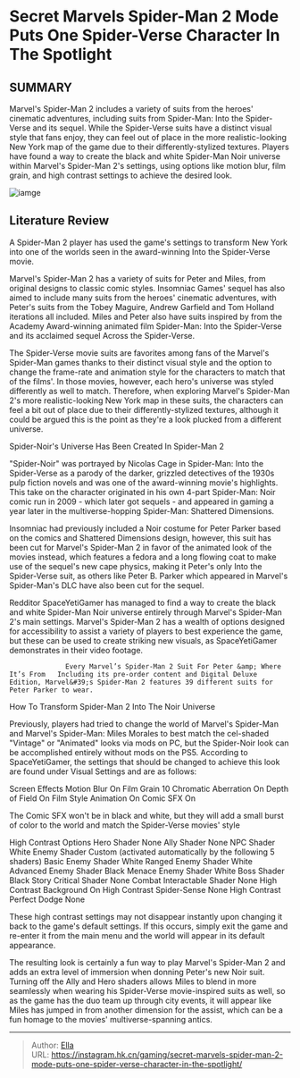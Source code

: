 # Secret Marvels Spider-Man 2 Mode Puts One Spider-Verse Character In The Spotlight


## SUMMARY 



  Marvel&#39;s Spider-Man 2 includes a variety of suits from the heroes&#39; cinematic adventures, including suits from Spider-Man: Into the Spider-Verse and its sequel.   While the Spider-Verse suits have a distinct visual style that fans enjoy, they can feel out of place in the more realistic-looking New York map of the game due to their differently-stylized textures.   Players have found a way to create the black and white Spider-Man Noir universe within Marvel&#39;s Spider-Man 2&#39;s settings, using options like motion blur, film grain, and high contrast settings to achieve the desired look.  

![iamge](https://static1.srcdn.com/wordpress/wp-content/uploads/2023/11/marvel-s-spider-man-2-has-a-secret-spider-noir-mode-with-no-mods.jpg)

## Literature Review

A Spider-Man 2 player has used the game&#39;s settings to transform New York into one of the worlds seen in the award-winning Into the Spider-Verse movie.




Marvel&#39;s Spider-Man 2 has a variety of suits for Peter and Miles, from original designs to classic comic styles. Insomniac Games&#39; sequel has also aimed to include many suits from the heroes&#39; cinematic adventures, with Peter&#39;s suits from the Tobey Maguire, Andrew Garfield and Tom Holland iterations all included. Miles and Peter also have suits inspired by from the Academy Award-winning animated film Spider-Man: Into the Spider-Verse and its acclaimed sequel Across the Spider-Verse.




The Spider-Verse movie suits are favorites among fans of the Marvel&#39;s Spider-Man games thanks to their distinct visual style and the option to change the frame-rate and animation style for the characters to match that of the films&#39;. In those movies, however, each hero&#39;s universe was styled differently as well to match. Therefore, when exploring Marvel&#39;s Spider-Man 2&#39;s more realistic-looking New York map in these suits, the characters can feel a bit out of place due to their differently-stylized textures, although it could be argued this is the point as they&#39;re a look plucked from a different universe.

  


 Spider-Noir&#39;s Universe Has Been Created In Spider-Man 2 
          




&#34;Spider-Noir&#34; was portrayed by Nicolas Cage in Spider-Man: Into the Spider-Verse as a parody of the darker, grizzled detectives of the 1930s pulp fiction novels and was one of the award-winning movie&#39;s highlights. This take on the character originated in his own 4-part Spider-Man: Noir comic run in 2009 - which later got sequels - and appeared in gaming a year later in the multiverse-hopping Spider-Man: Shattered Dimensions.

Insomniac had previously included a Noir costume for Peter Parker based on the comics and Shattered Dimensions design, however, this suit has been cut for Marvel&#39;s Spider-Man 2 in favor of the animated look of the movies instead, which features a fedora and a long flowing coat to make use of the sequel&#39;s new cape physics, making it Peter&#39;s only Into the Spider-Verse suit, as others like Peter B. Parker which appeared in Marvel&#39;s Spider-Man&#39;s DLC have also been cut for the sequel.


 




Redditor SpaceYetiGamer has managed to find a way to create the black and white Spider-Man Noir universe entirely through Marvel&#39;s Spider-Man 2&#39;s main settings. Marvel&#39;s Spider-Man 2 has a wealth of options designed for accessibility to assist a variety of players to best experience the game, but these can be used to create striking new visuals, as SpaceYetiGamer demonstrates in their video footage.

                  Every Marvel’s Spider-Man 2 Suit For Peter &amp; Where It’s From   Including its pre-order content and Digital Deluxe Edition, Marvel&#39;s Spider-Man 2 features 39 different suits for Peter Parker to wear.    



 How To Transform Spider-Man 2 Into The Noir Universe 
          

Previously, players had tried to change the world of Marvel&#39;s Spider-Man and Marvel&#39;s Spider-Man: Miles Morales to best match the cel-shaded &#34;Vintage&#34; or &#34;Animated&#34; looks via mods on PC, but the Spider-Noir look can be accomplished entirely without mods on the PS5. According to SpaceYetiGamer, the settings that should be changed to achieve this look are found under Visual Settings and are as follows:




 Screen Effects   Motion Blur  On   Film Grain  10   Chromatic Aberration  On   Depth of Field  On   Film Style Animation  On   Comic SFX  On   





The Comic SFX won&#39;t be in black and white, but they will add a small burst of color to the world and match the Spider-Verse movies&#39; style




 High Contrast Options   Hero Shader  None   Ally Shader  None   NPC Shader  White   Enemy Shader  Custom (activated automatically by the following 5 shaders)   Basic Enemy Shader  White   Ranged Enemy Shader  White   Advanced Enemy Shader  Black   Menace Enemy Shader  White   Boss Shader  Black   Story Critical Shader  None   Combat Interactable Shader  None   High Contrast Background  On   High Contrast Spider-Sense  None   High Contrast Perfect Dodge  None   








These high contrast settings may not disappear instantly upon changing it back to the game&#39;s default settings. If this occurs, simply exit the game and re-enter it from the main menu and the world will appear in its default appearance.




The resulting look is certainly a fun way to play Marvel&#39;s Spider-Man 2 and adds an extra level of immersion when donning Peter&#39;s new Noir suit. Turning off the Ally and Hero shaders allows Miles to blend in more seamlessly when wearing his Spider-Verse movie-inspired suits as well, so as the game has the duo team up through city events, it will appear like Miles has jumped in from another dimension for the assist, which can be a fun homage to the movies&#39; multiverse-spanning antics.



---

> Author: [Ella](https://instagram.hk.cn/)  
> URL: https://instagram.hk.cn/gaming/secret-marvels-spider-man-2-mode-puts-one-spider-verse-character-in-the-spotlight/  


